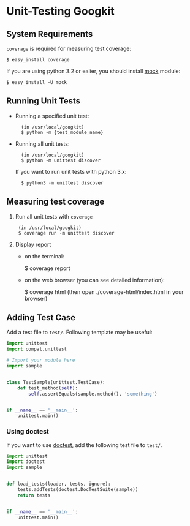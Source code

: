 Unit-Testing Googkit
====================


System Requirements
-------------------
`coverage` is required for measuring test coverage:

	$ easy_install coverage

If you are using python 3.2 or ealier, you should install [mock](http://www.voidspace.org.uk/python/mock/) module:

	$ easy_install -U mock


Running Unit Tests
------------------
* Running a specified unit test:

		(in /usr/local/googkit)
		$ python -m {test_module_name}


* Running all unit tests:

		(in /usr/local/googkit)
		$ python -m unittest discover

	If you want to run unit tests with python 3.x:

	 	$ python3 -m unittest discover


Measuring test coverage
-----------------------
1. Run all unit tests with `coverage`

		(in /usr/local/googkit)
		$ coverage run -m unittest discover


2. Display report

	* on the terminal:

		$ coverage report


	* on the web browser (you can see detailed information):

		$ coverage html
		(then open ./coverage-html/index.html in your browser)


Adding Test Case
----------------
Add a test file to `test/`.
Following template may be useful:

```python
import unittest
import compat.unittest

# Import your module here
import sample


class TestSample(unittest.TestCase):
    def test_method(self):
        self.assertEquals(sample.method(), 'something')


if __name__ == '__main__':
    unittest.main()
```


### Using doctest
If you want to use [doctest](http://docs.python.org/3.3/library/doctest.html#module-doctest),
add the following test file to `test/`.

```python
import unittest
import doctest
import sample


def load_tests(loader, tests, ignore):
    tests.addTests(doctest.DocTestSuite(sample))
    return tests


if __name__ == '__main__':
    unittest.main()
```
